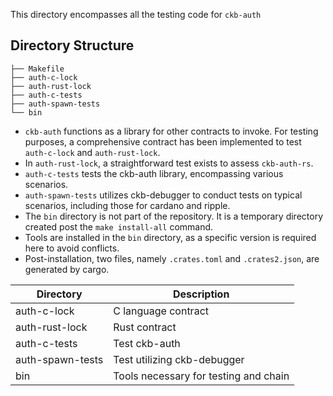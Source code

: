 This directory encompasses all the testing code for `ckb-auth`


## Directory Structure

```
├── Makefile
├── auth-c-lock
├── auth-rust-lock
├── auth-c-tests
├── auth-spawn-tests
└── bin
```

* `ckb-auth` functions as a library for other contracts to invoke. For testing purposes, a comprehensive contract has been implemented to test `auth-c-lock` and `auth-rust-lock`.
* In `auth-rust-lock`, a straightforward test exists to assess `ckb-auth-rs`.
* `auth-c-tests` tests the ckb-auth library, encompassing various scenarios.
* `auth-spawn-tests` utilizes ckb-debugger to conduct tests on typical scenarios, including those for cardano and ripple.
* The `bin` directory is not part of the repository. It is a temporary directory created post the `make install-all` command.
* Tools are installed in the `bin` directory, as a specific version is required here to avoid conflicts.
* Post-installation, two files, namely `.crates.toml` and `.crates2.json`, are generated by cargo.


| Directory         | Description                               |
| ----------------- | ----------------------------------------- |
| auth-c-lock       | C language contract                       |
| auth-rust-lock    | Rust contract                             |
| auth-c-tests      | Test ckb-auth                             |
| auth-spawn-tests  | Test utilizing ckb-debugger               |
| bin               | Tools necessary for testing and chain     |

